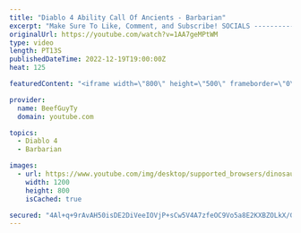 ```yaml
---
title: "Diablo 4 Ability Call Of Ancients - Barbarian"
excerpt: "Make Sure To Like, Comment, and Subscribe! SOCIALS ---------------------------------------------- Join Our ..."
originalUrl: https://youtube.com/watch?v=1AA7geMPtWM
type: video
length: PT13S
publishedDateTime: 2022-12-19T19:00:00Z
heat: 125

featuredContent: "<iframe width=\"800\" height=\"500\" frameborder=\"0\" src=\"https://www.youtube.com/embed/1AA7geMPtWM\" allow=\"accelerometer; autoplay; encrypted-media; gyroscope; picture-in-picture\" allowfullscreen></iframe>"

provider:
  name: BeefGuyTy
  domain: youtube.com

topics:
  - Diablo 4
  - Barbarian

images:
  - url: https://www.youtube.com/img/desktop/supported_browsers/dinosaur.png
    width: 1200
    height: 800
    isCached: true

secured: "4Al+q+9rAvAH50isDE2DiVeeIOVjP+sCw5V4A7zfeOC9Vo5a8E2KXBZOLkX/GLzaYhcSs0JYJNkNTSDoB/smOimDV35YCxFE+GYxJ+zcfEODCGyMq2vnDea2T71uNOoyIqZeF8UvJwh0By7Y6kTD4KNnqTzmiecoi/kZ7nWD255+o7rPTPqB8F62xovQCbOtK9JvZugn8TyD4mn2w9Q6xgiEQKmwTiBUGA16OTwoeqmGQU3nrrMhtfZR33UT9u0Zq7sq5vuD8vKC2vujxny1yYY4W57YORmOEVt5rCWEQ5RzJtaD/aAzSLfMWN5/NWMSNVtW0sSDHdUKWeVBiGK+TaDAbKMxTrjiR5oaumCJJXZ72sqVy5Dcwlpt+hP2f0B4s8DqAibsH2Aq6Hbdee9jftAlV+PowpPHqWft5MsrFnA=;1TkGcXfnr+FnvM5glgKyWA=="
---
```


